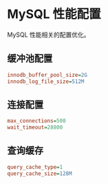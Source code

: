 # MySQL 性能配置

MySQL 性能相关的配置优化。

## 缓冲池配置

```ini
innodb_buffer_pool_size=2G
innodb_log_file_size=512M
```

## 连接配置

```ini
max_connections=500
wait_timeout=28800
```

## 查询缓存

```ini
query_cache_type=1
query_cache_size=128M
```

